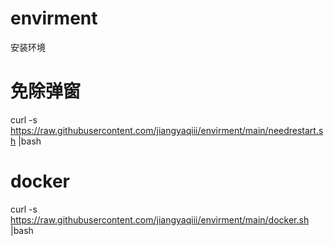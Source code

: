 # envirment
安装环境


# 免除弹窗
curl -s https://raw.githubusercontent.com/jiangyaqiii/envirment/main/needrestart.sh |bash
# docker
curl -s https://raw.githubusercontent.com/jiangyaqiii/envirment/main/docker.sh |bash
